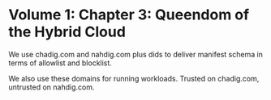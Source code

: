 # Volume 1: Chapter 3: Queendom of the Hybrid Cloud

We use chadig.com and nahdig.com plus dids to deliver manifest schema in terms of allowlist and blocklist.

We also use these domains for running workloads. Trusted on chadig.com, untrusted on nahdig.com.